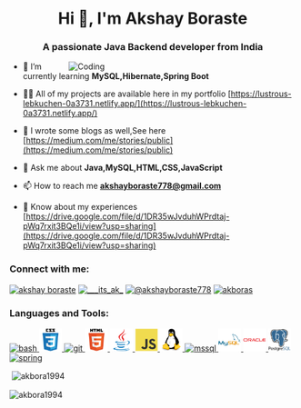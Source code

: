 <h1 align="center">Hi 👋, I'm Akshay Boraste</h1>
<h3 align="center">A passionate Java Backend developer from India</h3>
<img align="right" alt="Coding" width="400" src="https://media4.giphy.com/media/qgQUggAC3Pfv687qPC/giphy.gif?cid=790b76112f9b8f7e6707ac0d37d55532ff53f6945bb7ba5b&rid=giphy.gif&ct=g">

- 🌱 I’m currently learning **MySQL,Hibernate,Spring Boot**

- 👨‍💻 All of my projects are available here in my portfolio [https://lustrous-lebkuchen-0a3731.netlify.app/](https://lustrous-lebkuchen-0a3731.netlify.app/)

- 📝 I wrote some blogs as well,See here [https://medium.com/me/stories/public](https://medium.com/me/stories/public)

- 💬 Ask me about **Java,MySQL,HTML,CSS,JavaScript**

- 📫 How to reach me **akshayboraste778@gmail.com**

- 📄 Know about my experiences [https://drive.google.com/file/d/1DR35wJvduhWPrdtaj-pWq7rxit3BQe1i/view?usp=sharing](https://drive.google.com/file/d/1DR35wJvduhWPrdtaj-pWq7rxit3BQe1i/view?usp=sharing)

<h3 align="left">Connect with me:</h3>
<p align="left">
<a href="https://linkedin.com/in/akshay boraste" target="blank"><img align="center" src="https://raw.githubusercontent.com/rahuldkjain/github-profile-readme-generator/master/src/images/icons/Social/linked-in-alt.svg" alt="akshay boraste" height="30" width="40" /></a>
<a href="https://instagram.com/___its_ak_" target="blank"><img align="center" src="https://raw.githubusercontent.com/rahuldkjain/github-profile-readme-generator/master/src/images/icons/Social/instagram.svg" alt="___its_ak_" height="30" width="40" /></a>
<a href="https://medium.com/@akshayboraste778" target="blank"><img align="center" src="https://raw.githubusercontent.com/rahuldkjain/github-profile-readme-generator/master/src/images/icons/Social/medium.svg" alt="@akshayboraste778" height="30" width="40" /></a>
<a href="https://www.hackerrank.com/akboras" target="blank"><img align="center" src="https://raw.githubusercontent.com/rahuldkjain/github-profile-readme-generator/master/src/images/icons/Social/hackerrank.svg" alt="akboras" height="30" width="40" /></a>
</p>

<h3 align="left">Languages and Tools:</h3>
<p align="left"> <a href="https://www.gnu.org/software/bash/" target="_blank" rel="noreferrer"> <img src="https://www.vectorlogo.zone/logos/gnu_bash/gnu_bash-icon.svg" alt="bash" width="40" height="40"/> </a> <a href="https://www.w3schools.com/css/" target="_blank" rel="noreferrer"> <img src="https://raw.githubusercontent.com/devicons/devicon/master/icons/css3/css3-original-wordmark.svg" alt="css3" width="40" height="40"/> </a> <a href="https://git-scm.com/" target="_blank" rel="noreferrer"> <img src="https://www.vectorlogo.zone/logos/git-scm/git-scm-icon.svg" alt="git" width="40" height="40"/> </a> <a href="https://www.w3.org/html/" target="_blank" rel="noreferrer"> <img src="https://raw.githubusercontent.com/devicons/devicon/master/icons/html5/html5-original-wordmark.svg" alt="html5" width="40" height="40"/> </a> <a href="https://www.java.com" target="_blank" rel="noreferrer"> <img src="https://raw.githubusercontent.com/devicons/devicon/master/icons/java/java-original.svg" alt="java" width="40" height="40"/> </a> <a href="https://developer.mozilla.org/en-US/docs/Web/JavaScript" target="_blank" rel="noreferrer"> <img src="https://raw.githubusercontent.com/devicons/devicon/master/icons/javascript/javascript-original.svg" alt="javascript" width="40" height="40"/> </a> <a href="https://www.linux.org/" target="_blank" rel="noreferrer"> <img src="https://raw.githubusercontent.com/devicons/devicon/master/icons/linux/linux-original.svg" alt="linux" width="40" height="40"/> </a> <a href="https://www.microsoft.com/en-us/sql-server" target="_blank" rel="noreferrer"> <img src="https://www.svgrepo.com/show/303229/microsoft-sql-server-logo.svg" alt="mssql" width="40" height="40"/> </a> <a href="https://www.mysql.com/" target="_blank" rel="noreferrer"> <img src="https://raw.githubusercontent.com/devicons/devicon/master/icons/mysql/mysql-original-wordmark.svg" alt="mysql" width="40" height="40"/> </a> <a href="https://www.oracle.com/" target="_blank" rel="noreferrer"> <img src="https://raw.githubusercontent.com/devicons/devicon/master/icons/oracle/oracle-original.svg" alt="oracle" width="40" height="40"/> </a> <a href="https://www.postgresql.org" target="_blank" rel="noreferrer"> <img src="https://raw.githubusercontent.com/devicons/devicon/master/icons/postgresql/postgresql-original-wordmark.svg" alt="postgresql" width="40" height="40"/> </a> <a href="https://spring.io/" target="_blank" rel="noreferrer"> <img src="https://www.vectorlogo.zone/logos/springio/springio-icon.svg" alt="spring" width="40" height="40"/> </a> </p>

<p>&nbsp;<img align="center" src="https://github-readme-stats.vercel.app/api?username=akbora1994&show_icons=true&locale=en" alt="akbora1994" /></p>

<p><img align="center" src="https://github-readme-streak-stats.herokuapp.com/?user=akbora1994&" alt="akbora1994" /></p>

